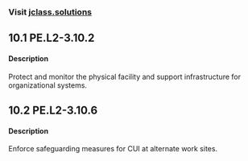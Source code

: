 ### Visit [ jclass.solutions](http://www.jclass.solutions/)
## 10.1 PE.L2-3.10.2

#### Description

Protect and monitor the physical facility and support infrastructure for organizational systems.

## 10.2 PE.L2-3.10.6

#### Description

Enforce safeguarding measures for CUI at alternate work sites.
